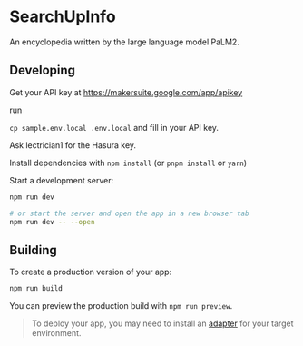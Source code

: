 # SearchUpInfo

An encyclopedia written by the large language model PaLM2.

## Developing

Get your API key at https://makersuite.google.com/app/apikey

run

```cp sample.env.local .env.local``` and fill in your API key.

Ask lectrician1 for the Hasura key.

Install dependencies with `npm install` (or `pnpm install` or `yarn`)

Start a development server:

```bash
npm run dev

# or start the server and open the app in a new browser tab
npm run dev -- --open
```

## Building

To create a production version of your app:

```bash
npm run build
```

You can preview the production build with `npm run preview`.

> To deploy your app, you may need to install an [adapter](https://kit.svelte.dev/docs/adapters) for your target environment.
